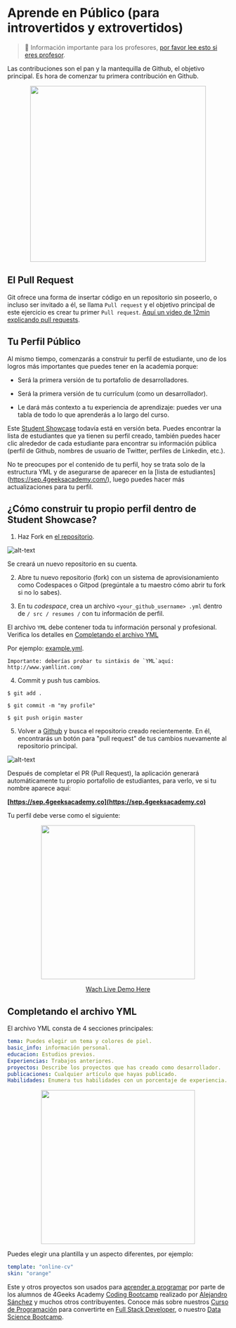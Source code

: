  # Aprende en Público (para introvertidos y extrovertidos)
 
> 🚨 Información importante para los profesores, [por favor lee esto si eres profesor](https://github.com/4GeeksAcademy/learn-in-public/blob/master/TEACHERS_INSTRUCTIONS.md).
 
Las contribuciones son el pan y la mantequilla de Github, el objetivo principal. Es hora de comenzar tu primera contribución en Github. 

<p align="center"><img src="https://github.com/4GeeksAcademy/learn-in-public/blob/master/resume.png?raw=true" height="400" /></p>

## El Pull Request

Git ofrece una forma de insertar código en un repositorio sin poseerlo, o incluso ser invitado a él, se llama `Pull request` y el objetivo principal de este ejercicio es crear tu primer `Pull request`. [Aquí un video de 12min explicando pull requests](https://www.youtube.com/watch?v=_NrSWLQsDL4).

## Tu Perfil Público

Al mismo tiempo, comenzarás a construir tu perfil de estudiante, uno de los logros más importantes que puedes tener en la academia porque:

- Será la primera versión de tu portafolio de desarrolladores.

- Será la primera versión de tu currículum (como un desarrollador).

- Le dará más contexto a tu experiencia de aprendizaje: puedes ver una tabla de todo lo que aprenderás a lo largo del curso.

Este [Student Showcase](https://sep.4geeksacademy.com/) todavía está en versión beta. Puedes encontrar la lista de estudiantes que ya tienen su perfil creado, también puedes hacer clic alrededor de cada estudiante para encontrar su información pública (perfil de Github, nombres de usuario de Twitter, perfiles de Linkedin, etc.).

No te preocupes por el contenido de tu perfil, hoy se trata solo de la estructura YML y de asegurarse de aparecer en la [lista de estudiantes] (https://sep.4geeksacademy.com/), luego puedes hacer más actualizaciones para tu perfil.

## ¿Cómo construir tu propio perfil dentro de Student Showcase?

1. Haz Fork en [el repositorio](https://github.com/4GeeksAcademy/student-external-profile/).

  ![alt-text](https://github-images.s3.amazonaws.com/help/bootcamp/Bootcamp-Fork.png)
  
  Se creará un nuevo repositorio en su cuenta.
  
2. Abre tu nuevo repositorio (fork) con un sistema de aprovisionamiento como Codespaces o Gitpod (pregúntale a tu maestro cómo abrir tu fork si no lo sabes).
  
3. En tu *codespace*, crea un archivo `<your_github_username> .yml` dentro de `/ src / resumes /` con tu información de perfil.

  El archivo `YML` debe contener toda tu información personal y profesional. Verifica los detalles en [Completando el archivo YML](#completing-the-yml-file)
  
  Por ejemplo: [example.yml](https://github.com/4GeeksAcademy/student-external-profile/blob/master/site/resumes/example.yml).
  
  ```
  Importante: deberías probar tu sintáxis de `YML`aquí: http://www.yamllint.com/
  ```

4. Commit y push tus cambios.

  `$ git add .`
  
  `$ git commit -m "my profile"`
  
  `$ git push origin master`
  

5. Volver a [Github](https://github.com) y busca el repositorio creado recientemente. En él, encontrarás un botón para "pull request" de tus cambios nuevamente al repositorio principal.

  ![alt-text](https://github-images.s3.amazonaws.com/help/pull_requests/recently_pushed_branch.png)


Después de completar el PR (Pull Request), la aplicación generará automáticamente tu propio portafolio de estudiantes, para verlo, ve si tu nombre aparece aquí:

**[https://sep.4geeksacademy.co](https://sep.4geeksacademy.co)**

Tu perfil debe verse como el siguiente:

<p align="center">
  <img height="350" src="https://raw.githubusercontent.com/4GeeksAcademy/student-external-profile/master/site/static/preview.png">
</p>

<p align="center">
  <a href="https://sep.4geeksacademy.com/84mulville/profile?lang=en&theme=white" target="_blank">Wach Live Demo Here</a>
</p>

## Completando el archivo YML

El archivo YML consta de 4 secciones principales:

```yml
tema: Puedes elegir un tema y colores de piel.
basic_info: información personal.
educacion: Estudios previos.
Experiencias: Trabajos anteriores.
proyectos: Describe los proyectos que has creado como desarrollador.
publicaciones: Cualquier artículo que hayas publicado.
Habilidades: Enumera tus habilidades con un porcentaje de experiencia.
```

<p align="center">
  <img height="350" src="https://raw.githubusercontent.com/4GeeksAcademy/student-external-profile/master/site/static/yml.png">
</p>

Puedes elegir una plantilla y un aspecto diferentes, por ejemplo:

```yml
template: "online-cv"
skin: "orange"
```

Este y otros proyectos son usados para [aprender a programar](https://4geeksacademy.com/es/aprender-a-programar/aprender-a-programar-desde-cero) por parte de los alumnos de 4Geeks Academy [Coding Bootcamp](https://4geeksacademy.com/us/coding-bootcamp) realizado por [Alejandro Sánchez](https://twitter.com/alesanchezr) y muchos otros contribuyentes. Conoce más sobre nuestros [Curso de Programación](https://4geeksacademy.com/es/curso-de-programacion-desde-cero?lang=es) para convertirte en [Full Stack Developer](https://4geeksacademy.com/es/coding-bootcamps/desarrollador-full-stack/?lang=es), o nuestro [Data Science Bootcamp](https://4geeksacademy.com/es/coding-bootcamps/curso-datascience-machine-learning).
